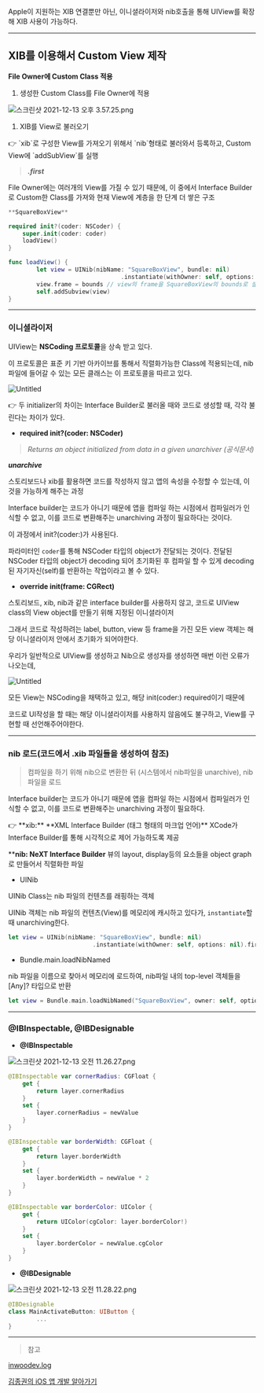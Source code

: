 Apple이 지원하는 XIB 연결뿐만 아닌, 이니셜라이저와 nib호출을 통해 UIView를 확장해 XIB 사용이 가능하다.

---

## XIB를 이용해서 Custom View 제작

**File Owner에 Custom Class 적용**

1. 생성한 Custom Class를 File Owner에 적용

![스크린샷 2021-12-13 오후 3.57.25.png](https://s3-us-west-2.amazonaws.com/secure.notion-static.com/5c39e9a3-7b28-4654-9286-948c88175dc1/스크린샷_2021-12-13_오후_3.57.25.png)

1. XIB를 View로 불러오기

<aside>
👉 `xib`로 구성한 View를 가져오기 위해서 `nib`형태로 불러와서 등록하고,
Custom View에 `addSubView`를 실행

</aside>

> ***.first***

File Owner에는 여러개의 View를 가질 수 있기 때문에, 이 중에서 Interface Builder로 Custom한 Class를 가져와 현재 View에 계층을 한 단계 더 쌓은 구조
> 

```swift
**SquareBoxView**

required init?(coder: NSCoder) {
    super.init(coder: coder)
    loadView()
}

func loadView() {
		let view = UINib(nibName: "SquareBoxView", bundle: nil)
								.instantiate(withOwner: self, options: nil).first as! UIView
		view.frame = bounds // view의 frame을 SquareBoxView의 bounds로 설정
		self.addSubview(view)
}
```

---

### 이니셜라이저

UIView는 **NSCoding 프로토콜**을 상속 받고 있다.

이 프로토콜은 표준 키 기반 아카이브를 통해서 직렬화가능한 Class에 적용되는데, nib 파일에 들어갈 수 있는 모든 클래스는 이 프로토콜을 따르고 있다.

![Untitled](https://s3-us-west-2.amazonaws.com/secure.notion-static.com/3775756c-50c2-4dbb-8025-beb2c92e7d16/Untitled.png)

<aside>
👉 두 initializer의 차이는 Interface Builder로 불러올 때와 코드로 생성할 때, 각각 불린다는 차이가 있다.

</aside>

- **required init?(coder: NSCoder)**

> *Returns an object initialized from data in a given unarchiver (공식문서)*
> 

***unarchive***

스토리보드나 xib를 활용하면 코드를 작성하지 않고 앱의 속성을 수정할 수 있는데, 이것을 가능하게 해주는 과정

Interface builder는 코드가 아니기 때문에 앱을 컴파일 하는 시점에서 컴파일러가 인식할 수 없고, 이를 코드로 변환해주는 unarchiving 과정이 필요하다는 것이다.

이 과정에서 init?(coder:)가 사용된다.

파라미터인 `coder`를 통해 NSCoder 타입의 object가 전달되는 것이다. 전달된 NSCoder 타입의 object가 decoding 되어 초기화된 후 컴파일 할 수 있게 decoding 된 자기자신(self)를 반환하는 작업이라고 볼 수 있다. 

- **override init(frame: CGRect)**

스토리보드, xib, nib과 같은 interface builder를 사용하지 않고, 코드로 UIView class의 View object를 만들기 위해 지정된 이니셜라이저

그래서 코드로 작성하려는 label, button, view 등 frame을 가진 모든 view 객체는 해당 이니셜라이저 안에서 초기화가 되어야한다.

우리가 일반적으로 UIView를 생성하고 Nib으로 생성자를 생성하면 매번 이런 오류가 나오는데,

![Untitled](https://s3-us-west-2.amazonaws.com/secure.notion-static.com/f057e3f3-8e89-4873-a437-ee31a875ad99/Untitled.png)

모든 View는 NSCoding을 채택하고 있고, 해당 init(coder:) required이기 때문에

코드로 UI작성을 할 때는 해당 이니셜라이저를 사용하지 않음에도 불구하고, View를 구현할 때 선언해주어야한다.

---

### nib 로드(코드에서 .xib 파일들을 생성하여 참조)

> 컴파일을 하기 위해 nib으로 변환한 뒤 (시스템에서 nib파일을 unarchive), nib파일을 로드
> 

Interface builder는 코드가 아니기 때문에 앱을 컴파일 하는 시점에서 컴파일러가 인식할 수 없고, 이를 코드로 변환해주는 unarchiving 과정이 필요하다.

<aside>
👉 **xib:** **XML Interface Builder (태그 형태의 마크업 언어)**
XCode가 Interface Builder를 통해 시각적으로 제어 가능하도록 제공

****nib: NeXT Interface Builder**
뷰의 layout, display등의 요소들을 object graph로 만들어서 직렬화한 파일

</aside>

- UINib

UINib Class는 nib 파일의 컨텐츠를 래핑하는 객체

UINib 객체는 nib 파일의 컨텐츠(View)를 메모리에 캐시하고 있다가, `instantiate`할 때 unarchiving한다.

```swift
let view = UINib(nibName: "SquareBoxView", bundle: nil)
						.instantiate(withOwner: self, options: nil).first as! UIView
```

- Bundle.main.loadNibNamed

nib 파일을 이름으로 찾아서 메모리에 로드하여, nib파일 내의 top-level 객체들을 [Any]? 타입으로 반환

```swift
let view = Bundle.main.loadNibNamed("SquareBoxView", owner: self, options: nil)
```

---

### @IBInspectable, @IBDesignable

- **@IBInspectable**

![스크린샷 2021-12-13 오전 11.26.27.png](https://s3-us-west-2.amazonaws.com/secure.notion-static.com/06d1832d-e8c5-4446-80ab-e9d2d27f1ec4/스크린샷_2021-12-13_오전_11.26.27.png)

```swift
@IBInspectable var cornerRadius: CGFloat {
    get {
        return layer.cornerRadius
    }
    set {
        layer.cornerRadius = newValue
    }
}

@IBInspectable var borderWidth: CGFloat {
    get {
        return layer.borderWidth
    }
    set {
        layer.borderWidth = newValue * 2
    }
}

@IBInspectable var borderColor: UIColor {
    get {
        return UIColor(cgColor: layer.borderColor!)
    }
    set {
        layer.borderColor = newValue.cgColor
    }
}
```

- **@IBDesignable**

![스크린샷 2021-12-13 오전 11.28.22.png](https://s3-us-west-2.amazonaws.com/secure.notion-static.com/2e5cc6c1-c57a-480f-9194-c15dba4e0647/스크린샷_2021-12-13_오전_11.28.22.png)

```swift
@IBDesignable
class MainActivateButton: UIButton {
		...
}
```

---

> 참고
> 

[inwoodev.log](https://velog.io/@inwoodev/iOS-initframe-initcoder)

[김종권의 iOS 앱 개발 알아가기](https://ios-development.tistory.com/311)
